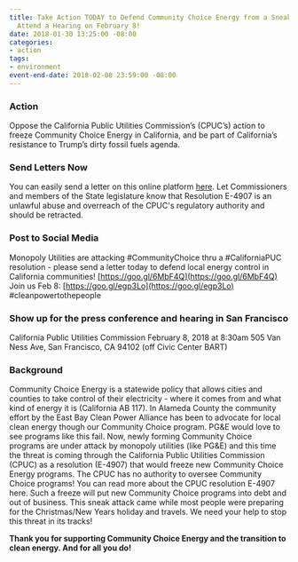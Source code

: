 ```yaml
---
title: Take Action TODAY to Defend Community Choice Energy from a Sneak Attack - THEN
  Attend a Hearing on February 8!
date: 2018-01-30 13:25:00 -08:00
categories:
- action
tags:
- environment
event-end-date: 2018-02-08 23:59:00 -08:00
---
```


### Action
Oppose the California Public Utilities Commission’s (CPUC’s) action to freeze Community Choice Energy in California, and be part of California’s resistance to Trump’s dirty fossil fuels agenda.

### Send Letters Now
You can easily send a letter on this online platform [here](https://actionnetwork.org/letters/dont-let-cpuc-freeze-community-choice).  Let Commissioners and members of the State legislature know that Resolution E-4907 is an unlawful abuse and overreach of the CPUC's regulatory authority and should be retracted.

### Post to Social Media
Monopoly Utilities are attacking #CommunityChoice thru a #CaliforniaPUC resolution - please send a letter today to defend local energy control in California communities! [https://goo.gl/6MbF4Q](https://goo.gl/6MbF4Q) Join us Feb 8: [https://goo.gl/egp3Lo](https://goo.gl/egp3Lo) #cleanpowertothepeople

### Show up for the press conference and hearing in San Francisco
California Public Utilities Commission February 8, 2018 at 8:30am
505 Van Ness Ave, San Francisco, CA 94102 (off Civic Center BART)

### Background
Community Choice Energy is a statewide policy that allows cities and counties to take control of their electricity - where it comes from and what kind of energy it is (California AB 117).  In Alameda County the community effort by the East Bay Clean Power Alliance has been to advocate for local clean energy though our Community Choice program.  PG&E would love to see programs like this fail.  Now, newly forming Community Choice programs are under attack by monopoly utilities (like PG&E) and this time the threat is coming through the California Public Utilities Commission (CPUC) as a resolution (E-4907) that would freeze new Community Choice Energy programs. The CPUC has no authority to oversee Community Choice programs!  You can read more about the CPUC resolution E-4907 here. Such a freeze will put new Community Choice programs into debt and out of business.  This sneak attack came while most people were preparing for the Christmas/New Years holiday and travels. We need your help to stop this threat in its tracks!

**Thank you for supporting Community Choice Energy and the transition to clean energy.  And for all you do!**